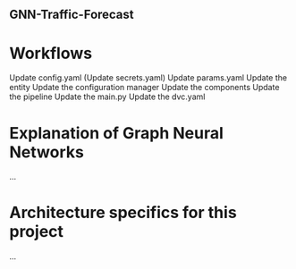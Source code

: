 ## GNN-Traffic-Forecast

# Workflows
Update config.yaml
(Update secrets.yaml)
Update params.yaml
Update the entity 
Update the configuration manager
Update the components 
Update the pipeline 
Update the main.py
Update the dvc.yaml

# Explanation of Graph Neural Networks 
...

# Architecture specifics for this project
...